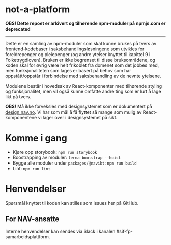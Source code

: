 not-a-platform
================

**OBS! Dette repoet er arkivert og tilhørende npm-moduler på npmjs.com er deprecated**

----------------
Dette er en samling av npm-moduler som skal kunne brukes på tvers av frontend-kodebaser i saksbehandlingsløsningene som utvikles for foreldrepenger og pleiepenger (og andre ytelser knyttet til kapittel 9 i Folketrygdloven). Bruken er ikke begrenset til disse bruksområdene, og koden skal for øvrig være helt frikoblet fra domenet som det jobbes med, men funksjonaliteten som lages er basert på behov som har oppstått/oppstår i forbindelse med saksbehandling av de nevnte ytelsene.

Modulene består i hovedsak av React-komponenter med tilhørende styling og funksjonalitet, men vil også kunne omfatte andre ting som er lurt å lage likt på tvers.

**OBS!** Må ikke forveksles med designsystemet som er dokumentert på [design.nav.no](https://design.nav.no). Vi har som mål å få flyttet så mange som mulig av React-komponentene vi lager over i designsystemet på sikt.


# Komme i gang
* Kjøre opp storybook: `npm run storybook`
* Boostrapping av moduler: `lerna bootstrap --hoist`
* Bygge alle moduler under `packages/@navikt`: `npm run build`
* Lint: `npm run lint`

# Henvendelser

Spørsmål knyttet til koden kan stilles som issues her på GitHub.

## For NAV-ansatte

Interne henvendelser kan sendes via Slack i kanalen #sif-fp-samarbeidsplattform.
